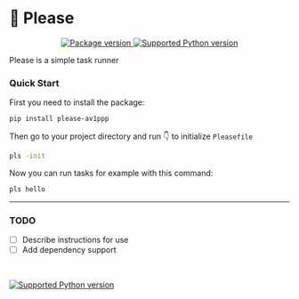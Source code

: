 # 🙏 Please

<p align="center">
<a href="https://pypi.python.org/pypi/please-av1ppp" target="_blank">
    <img src="https://img.shields.io/pypi/v/please-av1ppp.svg?logo=pypi&logoColor=white" alt="Package version">
</a>
<a href="https://pypi.python.org/pypi/please-av1ppp" target="_blank">
    <img src="https://img.shields.io/badge/python-%3E%3D3.8-green?style=flat&logo=python&logoColor=white" alt="Supported Python version">
</a>
</p>

Please is a simple task runner

### Quick Start

First you need to install the package:

```sh
pip install please-av1ppp
```

Then go to your project directory and run 👇 to initialize `Pleasefile`

```sh
pls -init
```

Now you can run tasks for example with this command:

```sh
pls hello
```

---

### TODO

- [ ] Describe instructions for use
- [ ] Add dependency support

&nbsp;

<p align="left">
<a href="ithub.com/av1ppp/please/actions/workflows/python-publish.yml" target="_blank">
    <img src="https://github.com/av1ppp/please/actions/workflows/python-publish.yml/badge.svg" alt="Supported Python version">
</a>
</p>
